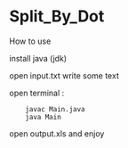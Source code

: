 # Split_By_Dot

How to use


install java (jdk)


open input.txt 
write some text

open terminal :

        javac Main.java
        java Main

open output.xls and enjoy
